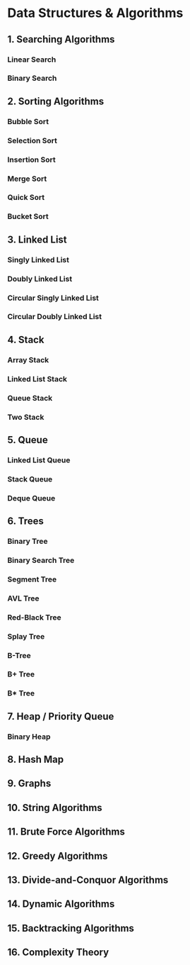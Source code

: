 # Data Structures & Algorithms

## 1. Searching Algorithms
### Linear Search
### Binary Search

## 2. Sorting Algorithms
### Bubble Sort
### Selection Sort
### Insertion Sort
### Merge Sort
### Quick Sort
### Bucket Sort

## 3. Linked List
### Singly Linked List
### Doubly Linked List
### Circular Singly Linked List
### Circular Doubly Linked List

## 4. Stack
### Array Stack
### Linked List Stack
### Queue Stack
### Two Stack

## 5. Queue
### Linked List Queue
### Stack Queue
### Deque Queue

## 6. Trees
### Binary Tree
### Binary Search Tree
### Segment Tree
### AVL Tree
### Red-Black Tree
### Splay Tree
### B-Tree
### B+ Tree
### B* Tree

## 7. Heap / Priority Queue
### Binary Heap

## 8. Hash Map

## 9. Graphs

## 10. String Algorithms

## 11. Brute Force Algorithms

## 12. Greedy Algorithms

## 13. Divide-and-Conquor Algorithms

## 14. Dynamic Algorithms

## 15. Backtracking Algorithms

## 16. Complexity Theory